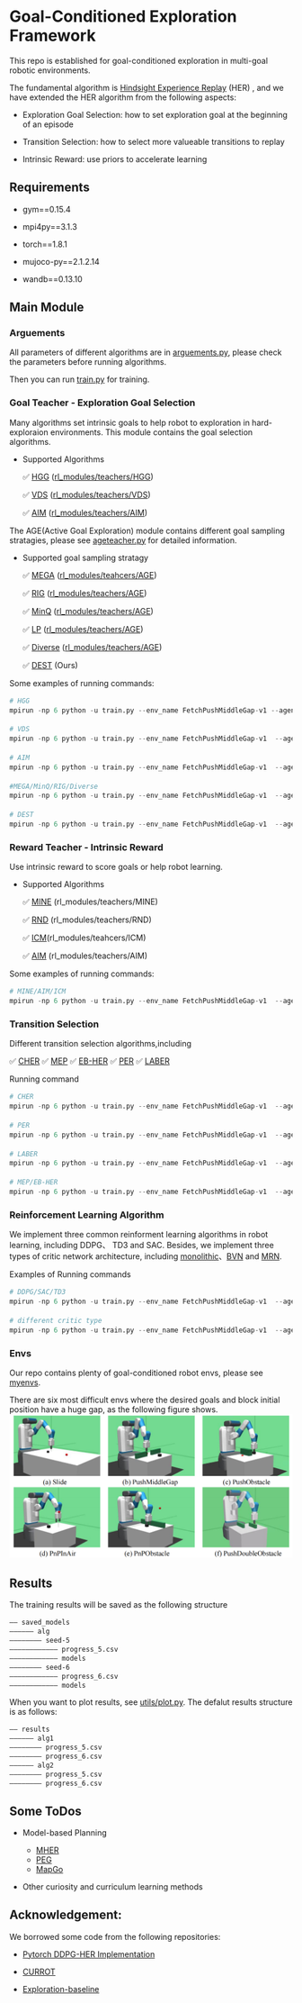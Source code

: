 # Goal-Conditioned Exploration Framework

This repo is established for goal-conditioned exploration in multi-goal robotic environments.

The fundamental algorithm is [Hindsight Experience Replay](https://arxiv.org/abs/1707.01495) (HER) , and we have extended the HER algorithm from the following aspects:
- Exploration Goal Selection: how to set exploration goal at the beginning of an episode

- Transition Selection: how to select more valueable transitions to replay

- Intrinsic Reward: use priors to accelerate learning



## Requirements
- gym==0.15.4

- mpi4py==3.1.3

- torch==1.8.1

- mujoco-py==2.1.2.14

- wandb==0.13.10


## Main Module

### Arguements
All parameters of different algorithms are in [arguements.py](./arguments.py), please check the parameters before running algorithms.

Then you can run [train.py](./train.py) for training. 

### Goal Teacher - Exploration Goal Selection
Many algorithms set intrinsic goals to help robot to exploration in hard-exploraion environments. This module contains the goal selection algorithms.
- Supported Algorithms

    ✅ [HGG](https://arxiv.org/abs/1906.04279) 
     ([rl_modules/teachers/HGG](./rl_modules/teachers/HGG/)) 

    ✅ [VDS](https://arxiv.org/abs/2006.09641) 
    ([rl_modules/teachers/VDS](./rl_modules/teachers/VDS/))

    ✅ [AIM](https://arxiv.org/abs/2105.13345)
     ([rl_modules/teachers/AIM](./rl_modules/teachers/AIM/))

The AGE(Active Goal Exploration) module contains different goal sampling stratagies, please see [ageteacher.py](https://github.com/poisonwine/Goal-Conditioned-Exploration/blob/master/rl_modules/teachers/AGE/ageteacher.py) for detailed information.

- Supported goal sampling stratagy

    ✅ [MEGA](https://arxiv.org/abs/2007.02832)
    ([rl_modules/teahcers/AGE](./rl_modules/teachers/AGE/))

    ✅ [RIG](https://arxiv.org/abs/1807.04742) 
    ([rl_modules/teachers/AGE](./rl_modules/teachers/AGE/))

    ✅ [MinQ](https://arxiv.org/abs/1907.08225) 
    ([rl_modules/teachers/AGE](./rl_modules/teachers/AGE/))

    ✅ [LP](https://openreview.net/forum?id=Vk9RH9aL1Yv)
    ([rl_modules/teachers/AGE](./rl_modules/teachers/AGE/))

    ✅ [Diverse](https://arxiv.org/abs/1903.03698)
     ([rl_modules/teachers/AGE](./rl_modules/teachers/AGE/))

    ✅ [DEST](./rl_modules/teachers/AGE/) (Ours)

Some examples of running commands:
```python
# HGG
mpirun -np 6 python -u train.py --env_name FetchPushMiddleGap-v1 --agent DDPG --n_epochs 100 --seed 5   --alg HGG --goal_teacher --teacher_method HGG  

# VDS
mpirun -np 6 python -u train.py --env_name FetchPushMiddleGap-v1  --agent DDPG --n_epochs 100 --seed 5   --alg VDS --goal_teacher --teacher_method VDS  

# AIM 
mpirun -np 6 python -u train.py --env_name FetchPushMiddleGap-v1  --agent DDPG --n_epochs 100 --seed 5   --alg AIM --goal_teacher --teacher_method AIM  

#MEGA/MinQ/RIG/Diverse
mpirun -np 6 python -u train.py --env_name FetchPushMiddleGap-v1  --agent DDPG --n_epochs 100 --seed 5   --alg MEGA/MinQ/RIG/Diverse --goal_teacher --teacher_method AGE  --sample_stratage MEGA/MinQ/RIG/Diverse

# DEST
mpirun -np 6 python -u train.py --env_name FetchPushMiddleGap-v1  --agent DDPG --n_epochs 100 --seed 5  --explore_alpha 0.5 --alg DEST --goal_teacher --teacher_method AGE --sample_stratage MEGA_MinV --goal_shift   --state_discover_method mine --state_discover --reward_teacher --reward_method mine --age_lambda 0.2  

```

### Reward Teacher - Intrinsic Reward 
Use intrinsic reward to score goals or help robot learning.
 - Supported Algorithms

    ✅ [MINE](https://arxiv.org/abs/2103.08107)  (rl_modules/teachers/MINE)

    ✅ [RND](https://arxiv.org/abs/1810.12894) (rl_modules/teachers/RND)

    ✅ [ICM](https://arxiv.org/abs/1705.05363)(rl_modules/teahcers/ICM)

    ✅ [AIM](https://arxiv.org/abs/2105.13345) (rl_modules/teachers/AIM)

Some examples of running commands:
```python
# MINE/AIM/ICM
mpirun -np 6 python -u train.py --env_name FetchPushMiddleGap-v1  --agent DDPG --n_epochs 100 --seed 5  --alg MINE  --reward_teacher --reward_method mine/aim/icm --intrinisic_r
```


### Transition Selection
Different transition selection algorithms,including

✅ [CHER](https://dl.acm.org/doi/10.5555/3454287.3455418)
✅ [MEP](https://arxiv.org/abs/1905.08786v1)
✅ [EB-HER](https://arxiv.org/abs/1810.01363)
✅ [PER](https://arxiv.org/abs/1511.05952)
✅ [LABER](https://arxiv.org/abs/2110.01528)

Running command
```python 
# CHER
mpirun -np 6 python -u train.py --env_name FetchPushMiddleGap-v1  --agent DDPG --n_epochs 100 --seed 5  --alg CHER  --use_cher True

# PER
mpirun -np 6 python -u train.py --env_name FetchPushMiddleGap-v1  --agent DDPG --n_epochs 100 --seed 5  --alg PER  --use_per True

# LABER
mpirun -np 6 python -u train.py --env_name FetchPushMiddleGap-v1  --agent DDPG --n_epochs 100 --seed 5  --alg LABER  --use_laber True

# MEP/EB-HER
mpirun -np 6 python -u train.py --env_name FetchPushMiddleGap-v1  --agent DDPG --n_epochs 100 --seed 5  --alg MEP/EB-HER  --episode_priority True --traj_rank_method entropy/energy
```

### Reinforcement Learning Algorithm
We implement three common reinforment learning  algorithms in robot learning, including DDPG、 TD3 and SAC. Besides, we implement three types of critic network architecture, including [monolithic](https://github.com/poisonwine/Goal-Conditioned-Exploration/blob/master/rl_modules/models.py)、[BVN](https://arxiv.org/abs/2204.13695) and [MRN](https://arxiv.org/abs/2208.08133).

Examples of Running commands
```python 
# DDPG/SAC/TD3
mpirun -np 6 python -u train.py --env_name FetchPushMiddleGap-v1  --agent DDPG/SAC/TD3 --n_epochs 100 --seed 5  --alg HER

# different critic type 
mpirun -np 6 python -u train.py --env_name FetchPushMiddleGap-v1  --agent DDPG/SAC/TD3 --n_epochs 100 --seed 5  --alg HER --critic_type monolithic/BVN/MRN
```
### Envs
Our repo contains plenty of  goal-conditioned robot envs, please see [myenvs](https://github.com/poisonwine/Goal-Conditioned-Exploration/tree/master/myenvs/__init__.py). 

There are six most difficult envs where  the desired goals and block initial position have a huge gap, as the following figure shows.
![hard_envs](./fetchenv_hard.png)


## Results
The training results will be saved as the following structure
```
—— saved_models
—————— alg
———————— seed-5
———————————— progress_5.csv
———————————— models
———————— seed-6
———————————— progress_6.csv
———————————— models
```

When you want to plot results, see [utils/plot.py](./utils/plot.py). The defalut results structure is as follows:
```
—— results
—————— alg1
———————— progress_5.csv
———————— progress_6.csv
—————— alg2
———————— progress_5.csv
———————— progress_6.csv
```

## Some ToDos

- Model-based Planning
    - [MHER](https://arxiv.org/abs/2107.00306)
    - [PEG](https://openreview.net/forum?id=6qeBuZSo7Pr)
    - [MapGo](https://arxiv.org/abs/2105.06350)
    
- Other curiosity and curriculum learning methods






## Acknowledgement:
We borrowed some code from the following repositories:
- [Pytorch DDPG-HER Implementation](https://github.com/TianhongDai/hindsight-experience-replay)

- [CURROT](https://github.com/psclklnk/currot/tree/main)

- [Exploration-baseline](https://github.com/yuanmingqi/rl-exploration-baselines)
